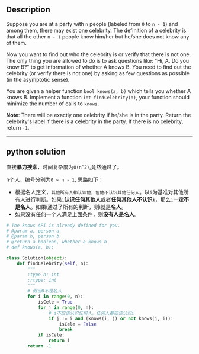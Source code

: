 ## Description

Suppose you are at a party with `n` people (labeled from `0` to `n - 1`) and among them, there may exist one celebrity. The definition of a celebrity is that all the other `n - 1` people know him/her but he/she does not know any of them.

Now you want to find out who the celebrity is or verify that there is not one. The only thing you are allowed to do is to ask questions like: "Hi, A. Do you know B?" to get information of whether A knows B. You need to find out the celebrity (or verify there is not one) by asking as few questions as possible (in the asymptotic sense).

You are given a helper function `bool knows(a, b)` which tells you whether A knows B. Implement a function `int findCelebrity(n)`, your function should minimize the number of calls to `knows`.

**Note**: There will be exactly one celebrity if he/she is in the party. Return the celebrity's label if there is a celebrity in the party. If there is no celebrity, return `-1`.



------

## python solution

直接**暴力搜索**，时间复杂度为`O(n^2)`,竟然通过了。

n个人，编号分别为`0 ~ n - 1`, 思路如下：

- 根据名人定义，`其他所有人都认识他，但他不认识其他任何人`。以`i`为基准对其他所有人进行判断。如果`i`**认识任何其他人**或者**任何其他人不认识`i`**，那么`i`**一定不是名人**。如果i通过了所有的判断，则i就是**名人**。
- 如果没有任何一个人满足上面条件，则**没有人是名人**。



```python 
# The knows API is already defined for you.
# @param a, person a
# @param b, person b
# @return a boolean, whether a knows b
# def knows(a, b):

class Solution(object):
    def findCelebrity(self, n):
        """
        :type n: int
        :rtype: int
        """
        # 假设0不是名人
        for i in range(0, n):
            isCele = True
            for j in range(0, n):
                # i不应该认识任何人，任何人都应该认识i
                if j != i and (knows(i, j) or not knows(j, i)):
                    isCele = False
                    break
            if isCele:
                return i
        return -1

```

